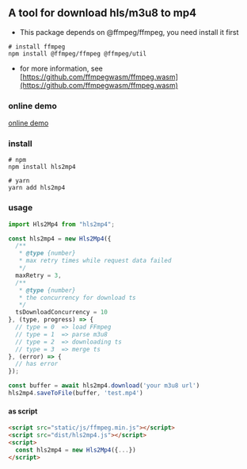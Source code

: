 ## A tool for download hls/m3u8 to mp4

- This package depends on @ffmpeg/ffmpeg, you need install it first

```shell
# install ffmpeg
npm install @ffmpeg/ffmpeg @ffmpeg/util

```

- for more information, see [https://github.com/ffmpegwasm/ffmpeg.wasm](https://github.com/ffmpegwasm/ffmpeg.wasm)

### online demo

[online demo](https://code-app.netlify.app/hls2mp4/)

### install

```shell
# npm
npm install hls2mp4

# yarn
yarn add hls2mp4
```

### usage

```js
import Hls2Mp4 from "hls2mp4";

const hls2mp4 = new Hls2Mp4({
  /**
   * @type {number}
   * max retry times while request data failed
   */
  maxRetry = 3,
  /**
   * @type {number}
   * the concurrency for download ts
   */
  tsDownloadConcurrency = 10
}, (type, progress) => {
  // type = 0  => load FFmpeg
  // type = 1  => parse m3u8
  // type = 2  => downloading ts
  // type = 3  => merge ts
}, (error) => {
  // has error
});

const buffer = await hls2mp4.download('your m3u8 url')
hls2mp4.saveToFile(buffer, 'test.mp4')
```

#### as script
```html
<script src="static/js/ffmpeg.min.js"></script>
<script src="dist/hls2mp4.js"></script>
<script>
  const hls2mp4 = new Hls2Mp4({...})
</script>
```
